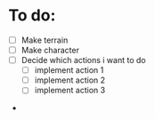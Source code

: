 # To do:

* [ ] Make terrain
* [ ] Make character
* [ ] Decide which actions i want to do
  *  [ ] implement action 1
  *  [ ] implement action 2
  *  [ ] implement action 3
* 